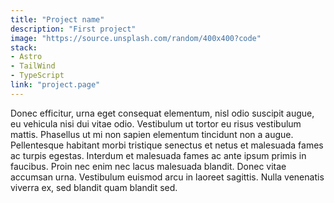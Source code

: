 ```yaml
---
title: "Project name"
description: "First project"
image: "https://source.unsplash.com/random/400x400?code"
stack:
- Astro
- TailWind
- TypeScript
link: "project.page"
---
```


Donec efficitur, urna eget consequat elementum, nisl odio suscipit augue, eu vehicula nisi dui vitae odio. Vestibulum ut tortor eu risus vestibulum mattis. Phasellus ut mi non sapien elementum tincidunt non a augue. Pellentesque habitant morbi tristique senectus et netus et malesuada fames ac turpis egestas. Interdum et malesuada fames ac ante ipsum primis in faucibus. Proin nec enim nec lacus malesuada blandit. Donec vitae accumsan urna. Vestibulum euismod arcu in laoreet sagittis. Nulla venenatis viverra ex, sed blandit quam blandit sed. 


